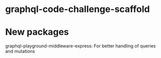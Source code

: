 # graphql-code-challenge-scaffold

# New packages

graphql-playground-middleware-express: For better handling of queries and mutations